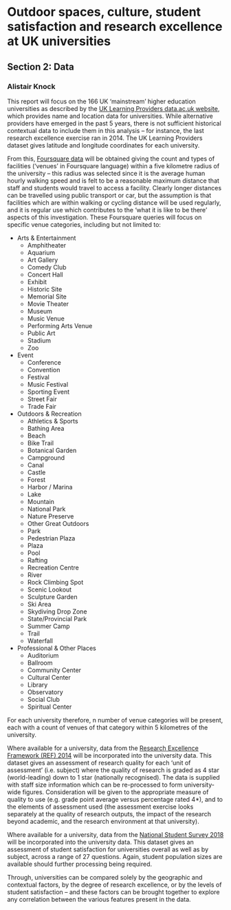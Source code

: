 # Outdoor spaces, culture, student satisfaction and research excellence at UK universities
## Section 2: Data
### Alistair Knock

This report will focus on the 166 UK ‘mainstream’ higher education universities as described by the [UK Learning Providers data.ac.uk website](http://learning-provider.data.ac.uk/), which provides name and location data for universities.  While alternative providers have emerged in the past 5 years, there is not sufficient historical contextual data to include them in this analysis – for instance, the last research excellence exercise ran in 2014.  The UK Learning Providers dataset gives latitude and longitude coordinates for each university.  

From this, [Foursquare data](https://developer.foursquare.com/docs/api/venues/search) will be obtained giving the count and types of facilities (‘venues’ in Foursquare language) within a five kilometre radius of the university – this radius was selected since it is the average human hourly walking speed and is felt to be a reasonable maximum distance that staff and students would travel to access a facility.  Clearly longer distances can be travelled using public transport or car, but the assumption is that facilities which are within walking or cycling distance will be used regularly, and it is regular use which contributes to the ‘what it is like to be there’ aspects of this investigation.  These Foursquare queries will focus on specific venue categories, including but not limited to:

* Arts & Entertainment
  *	Amphitheater
  *	Aquarium
  *	Art Gallery
  *	Comedy Club
  *	Concert Hall
  *	Exhibit
  *	Historic Site
  *	Memorial Site
  *	Movie Theater
  *	Museum
  *	Music Venue
  *	Performing Arts Venue
  *	Public Art
  *	Stadium
  *	Zoo
* Event
  *	Conference
  *	Convention
  *	Festival
  *	Music Festival
  *	Sporting Event
  *	Street Fair
  *	Trade Fair
* Outdoors & Recreation
  *	Athletics & Sports
  *	Bathing Area
  *	Beach
  *	Bike Trail
  *	Botanical Garden
  *	Campground
  *	Canal
  *	Castle
  *	Forest
  *	Harbor / Marina
  *	Lake
  *	Mountain
  *	National Park
  *	Nature Preserve
  *	Other Great Outdoors
  *	Park
  *	Pedestrian Plaza
  *	Plaza
  *	Pool
  *	Rafting
  *	Recreation Centre
  *	River
  *	Rock Climbing Spot
  *	Scenic Lookout
  *	Sculpture Garden
  *	Ski Area
  *	Skydiving Drop Zone
  *	State/Provincial Park
  *	Summer Camp
  *	Trail
  *	Waterfall
* Professional & Other Places
  *	Auditorium
  *	Ballroom
  *	Community Center
  *	Cultural Center
  *	Library
  *	Observatory
  *	Social Club
  *	Spiritual Center

For each university therefore, n number of venue categories will be present, each with a count of venues of that category within 5 kilometres of the university.

Where available for a university, data from the [Research Excellence Framework (REF) 2014](https://www.ref.ac.uk/2014/results/intro/) will be incorporated into the university data.  This dataset gives an assessment of research quality for each ‘unit of assessment’ (i.e. subject) where the quality of research is graded as 4 star (world-leading) down to 1 star (nationally recognised).  The data is supplied with staff size information which can be re-processed to form university-wide figures.  Consideration will be given to the appropriate measure of quality to use (e.g. grade point average versus percentage rated 4*), and to the elements of assessment used (the assessment exercise looks separately at the quality of research outputs, the impact of the research beyond academic, and the research environment at that university).

Where available for a university, data from the [National Student Survey 2018](https://www.officeforstudents.org.uk/advice-and-guidance/student-information-and-data/national-student-survey-nss/get-the-nss-data/) will be incorporated into the university data.  This dataset gives an assessment of student satisfaction for universities overall as well as by subject, across a range of 27 questions.  Again, student population sizes are available should further processing being required.

Through, universities can be compared solely by the geographic and contextual factors, by the degree of research excellence, or by the levels of student satisfaction – and these factors can be brought together to explore any correlation between the various features present in the data.
